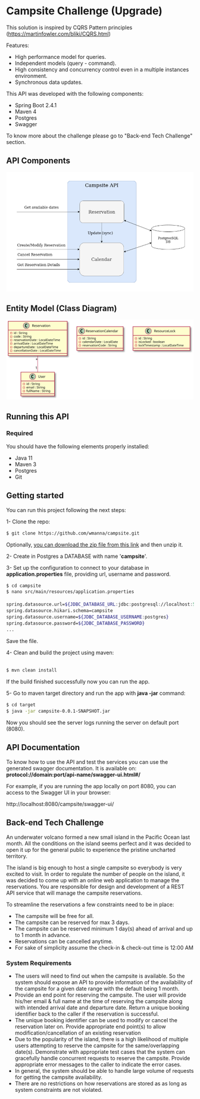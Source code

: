 # Campsite Challenge (Upgrade)

This solution is inspired by CQRS Pattern principles (https://martinfowler.com/bliki/CQRS.html)

Features:

- High performance model for queries.
- Independent models (query - command).
- High consistency and concurrency control even in a multiple instances environment.
- Synchronous data updates.
 
This API was developed with the following components:

- Spring Boot 2.4.1
- Maven 4
- Postgres
- Swagger

To know more about the challenge please go to "Back-end Tech Challenge" section.

## API Components

![API Components](doc/api-components.png?raw=true "API Components")


## Entity Model (Class Diagram)

![Entity Model](doc/uml/class-diagram.svg?raw=true "Entity Model")


## Running this API


### Required

You should have the following elements properly installed:

- Java 11
- Maven 3
- Postgres
- Git

## Getting started

You can run this project following the next steps:

1- Clone the repo:

```sh
$ git clone https://github.com/wmanna/campsite.git
```
Optionally, [you can download the zip file from this link](https://github.com/wmanna/campsite/archive/main.zip) and then unzip it.


2- Create in Postgres a DATABASE with name '**campsite**'.

3- Set up the configuration to connect to your database in **application.properties** file, providing url, username and password.

```sh
$ cd campsite
$ nano src/main/resources/application.properties

spring.datasource.url=${JDBC_DATABASE_URL:jdbc:postgresql://localhost:5432/campsite}
spring.datasource.hikari.schema=campsite
spring.datasource.username=${JDBC_DATABASE_USERNAME:postgres}
spring.datasource.password=${JDBC_DATABASE_PASSWORD}
...
```
Save the file.

4- Clean and build the project using maven:

```sh

$ mvn clean install

```

If the build finished successfully now you can run the app.

5- Go to maven target directory and run the app with **java -jar** command:

```sh
$ cd target
$ java -jar campsite-0.0.1-SNAPSHOT.jar
```

Now you should see the server logs running the server on default port (8080).


## API Documentation

To know how to use the API and test the services you can use the generated swagger documentation.
It is available on: **protocol://domain:port/api-name/swagger-ui.html#/**
  
For example, if you are running the app locally on port 8080, you can access to the Swagger UI in your browser:

http://localhost:8080/campsite/swagger-ui/



## Back-end Tech Challenge

An underwater volcano formed a new small island in the Pacific Ocean last month. All the conditions on the island seems perfect and it was
decided to open it up for the general public to experience the pristine uncharted territory.

The island is big enough to host a single campsite so everybody is very excited to visit. In order to regulate the number of people on the island, it
was decided to come up with an online web application to manage the reservations. You are responsible for design and development of a REST
API service that will manage the campsite reservations.

To streamline the reservations a few constraints need to be in place:

- The campsite will be free for all.
- The campsite can be reserved for max 3 days.
- The campsite can be reserved minimum 1 day(s) ahead of arrival and up to 1 month in advance.
- Reservations can be cancelled anytime.
- For sake of simplicity assume the check-in & check-out time is 12:00 AM

### System Requirements

- The users will need to find out when the campsite is available. So the system should expose an API to provide information of the
availability of the campsite for a given date range with the default being 1 month.
- Provide an end point for reserving the campsite. The user will provide his/her email & full name at the time of reserving the campsite
along with intended arrival date and departure date. Return a unique booking identifier back to the caller if the reservation is successful.
- The unique booking identifier can be used to modify or cancel the reservation later on. Provide appropriate end point(s) to allow
modification/cancellation of an existing reservation
- Due to the popularity of the island, there is a high likelihood of multiple users attempting to reserve the campsite for the same/overlapping
date(s). Demonstrate with appropriate test cases that the system can gracefully handle concurrent requests to reserve the campsite.
Provide appropriate error messages to the caller to indicate the error cases.
- In general, the system should be able to handle large volume of requests for getting the campsite availability.
- There are no restrictions on how reservations are stored as as long as system constraints are not violated.
